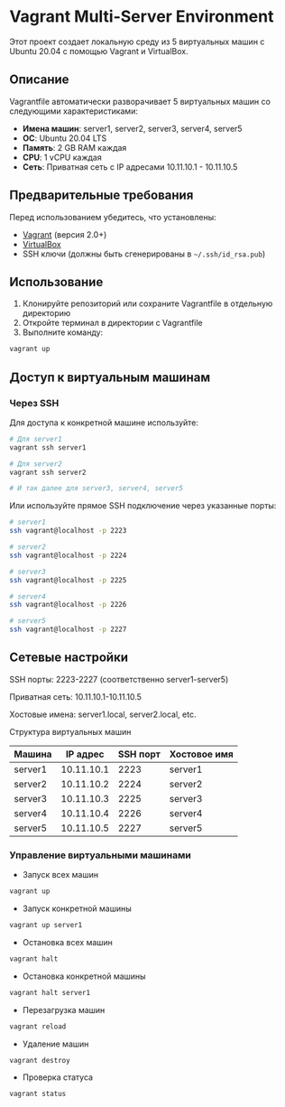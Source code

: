 # Vagrant Multi-Server Environment

Этот проект создает локальную среду из 5 виртуальных машин с Ubuntu 20.04 с помощью Vagrant и VirtualBox.

## Описание

Vagrantfile автоматически разворачивает 5 виртуальных машин со следующими характеристиками:

- **Имена машин**: server1, server2, server3, server4, server5
- **ОС**: Ubuntu 20.04 LTS
- **Память**: 2 GB RAM каждая
- **CPU**: 1 vCPU каждая
- **Сеть**: Приватная сеть с IP адресами 10.11.10.1 - 10.11.10.5

## Предварительные требования

Перед использованием убедитесь, что установлены:

- [Vagrant](https://www.vagrantup.com/downloads) (версия 2.0+)
- [VirtualBox](https://www.virtualbox.org/wiki/Downloads)
- SSH ключи (должны быть сгенерированы в `~/.ssh/id_rsa.pub`)

## Использование

1. Клонируйте репозиторий или сохраните Vagrantfile в отдельную директорию
2. Откройте терминал в директории с Vagrantfile
3. Выполните команду:

```bash
vagrant up
```

## Доступ к виртуальным машинам

### Через SSH

Для доступа к конкретной машине используйте:

```bash
# Для server1
vagrant ssh server1

# Для server2  
vagrant ssh server2

# И так далее для server3, server4, server5
```

Или используйте прямое SSH подключение через указанные порты:

```bash
# server1
ssh vagrant@localhost -p 2223

# server2
ssh vagrant@localhost -p 2224

# server3
ssh vagrant@localhost -p 2225

# server4  
ssh vagrant@localhost -p 2226

# server5
ssh vagrant@localhost -p 2227
```

## Сетевые настройки

SSH порты: 2223-2227 (соответственно server1-server5)

Приватная сеть: 10.11.10.1-10.11.10.5

Хостовые имена: server1.local, server2.local, etc.

Структура виртуальных машин

| Машина | IP адрес   | SSH порт | Хостовое имя |
| ------ | ---------- | -------- | ------------ |
|server1 | 10.11.10.1 | 2223     | server1      |
|server2 | 10.11.10.2 | 2224     | server2      |
|server3 | 10.11.10.3 | 2225     | server3      |
|server4 | 10.11.10.4 | 2226     | server4      |
|server5 | 10.11.10.5 | 2227     | server5      |

### Управление виртуальными машинами

- Запуск всех машин

```bash
vagrant up
```

- Запуск конкретной машины

```bash
vagrant up server1
```

- Остановка всех машин

```bash
vagrant halt
```

- Остановка конкретной машины

```bash
vagrant halt server1
```

- Перезагрузка машин

```bash
vagrant reload
```

- Удаление машин

```bash
vagrant destroy
```

- Проверка статуса

```bash
vagrant status
```
